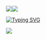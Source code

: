<a><img src='https://i.imgur.com/LyHic3i.gif'/></a><a><img src='https://i.imgur.com/LyHic3i.gif'/></a>
<p align="center">
<p align="center">

  <a href="https://git.io/typing-svg"><img src="https://readme-typing-svg.demolab.com?font=EB+Garamond&weight=800&size=28&duration=4000&pause=1000&random=false&width=435&lines=+•★⃝ 𝙹𝙰𝚅𝙸𝙴𝙻-𝙼𝙳★⃝•;MULTI-DEVICE+WHATSAPP+BOT;DEVELOPED+BY+𝙹𝙰𝚅𝙸𝙴𝙻- 𝚃𝙴𝙲𝙷" alt="Typing SVG" /></a>
 </p>

 <a><img src='https://i.imgur.com/LyHic3i.gif'/></a> <a>
<p align="center">
<p align="center">
